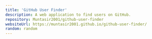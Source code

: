 ```yaml
---
title: 'GitHub User Finder'
description: A web application to find users on GitHub.
repository: Muntasir2001/github-user-finder
websiteUrl: https://muntasir2001.github.io/github-user-finder/
random: random
---
```

